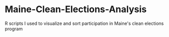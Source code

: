 # Maine-Clean-Elections-Analysis
R scripts I used to visualize and sort participation in Maine's clean elections program
